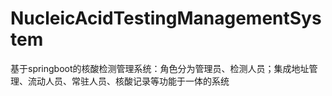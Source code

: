 # NucleicAcidTestingManagementSystem
 基于springboot的核酸检测管理系统：角色分为管理员、检测人员；集成地址管理、流动人员、常驻人员、核酸记录等功能于一体的系统
